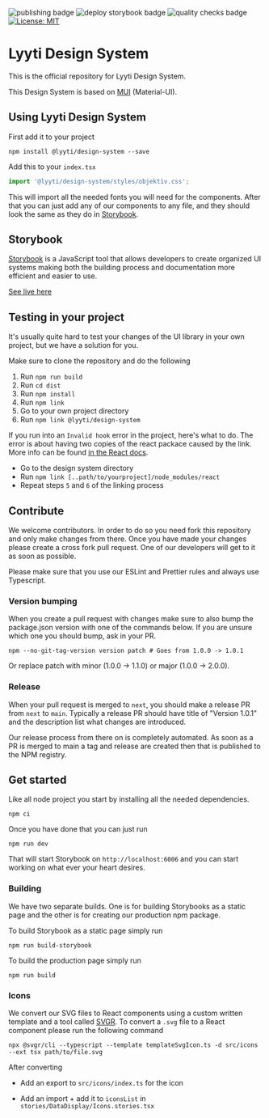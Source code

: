 ![publishing badge](https://github.com/lyytioy/lyyti-design-system/actions/workflows/npm_publish.yml/badge.svg)
![deploy storybook badge](https://github.com/lyytioy/lyyti-design-system/actions/workflows/deploy_storybook.yml/badge.svg)
![quality checks badge](https://github.com/lyytioy/lyyti-design-system/actions/workflows/quality_check.yml/badge.svg)
[![License: MIT](https://img.shields.io/badge/License-MIT-blue.svg)](https://opensource.org/licenses/MIT)

# Lyyti Design System

This is the official repository for Lyyti Design System.

This Design System is based on [MUI](https://mui.com/) (Material-UI).

## Using Lyyti Design System

First add it to your project

```shell
npm install @lyyti/design-system --save
```

Add this to your `index.tsx`

```javascript
import '@lyyti/design-system/styles/objektiv.css';
```

This will import all the needed fonts you will need for the components. After that you can just add
any of our components to any file, and they should look the same as they do in [Storybook](https://lyytioy.github.io/lyyti-design-system).

## Storybook

[Storybook](https://storybook.js.org/) is a JavaScript tool that allows developers to create
organized UI systems making both the building process and documentation more efficient and easier to use.

[See live here](https://lyytioy.github.io/lyyti-design-system)

## Testing in your project

It's usually quite hard to test your changes of the UI library in your own project, but we have a solution for you.

Make sure to clone the repository and do the following

1. Run `npm run build`
2. Run `cd dist`
3. Run `npm install`
4. Run `npm link`
5. Go to your own project directory
6. Run `npm link @lyyti/design-system`

If you run into an `Invalid hook` error in the project, here's what to do.
The error is about having two copies of the react packace caused by the link. More info can be found [in the React docs](https://reactjs.org/warnings/invalid-hook-call-warning.html#duplicate-react).

- Go to the design system directory
- Run `npm link [..path/to/yourproject]/node_modules/react`
- Repeat steps `5` and `6` of the linking process

## Contribute

We welcome contributors. In order to do so you need fork this repository and only make changes from there.
Once you have made your changes please create a cross fork pull request. One of our developers will get to it
as soon as possible.

Please make sure that you use our ESLint and Prettier rules and always use Typescript.

### Version bumping

When you create a pull request with changes make sure to also bump the package.json version with one of the commands below. If you are unsure which one you should bump, ask in your PR.

```shell
npm --no-git-tag-version version patch # Goes from 1.0.0 -> 1.0.1
```

Or replace patch with minor (1.0.0 -> 1.1.0) or major (1.0.0 -> 2.0.0).

### Release

When your pull request is merged to `next`, you should make a release PR from `next` to `main`. Typically a release PR should have title of "Version 1.0.1" and the description list what changes are introduced.

Our release process from there on is completely automated. As soon as a PR is merged to main a tag and release are created
then that is published to the NPM registry.

## Get started

Like all node project you start by installing all the needed dependencies.

```shell
npm ci
```

Once you have done that you can just run

```shell
npm run dev
```

That will start Storybook on `http://localhost:6006` and you can start working on what ever your heart desires.

### Building

We have two separate builds. One is for building Storybooks as a static page and the other is for
creating our production npm package.

To build Storybook as a static page simply run

```shell
npm run build-storybook
```

To build the production page simply run

```shell
npm run build
```

### Icons

We convert our SVG files to React components using a custom written template and a tool called [SVGR](https://react-svgr.com/).
To convert a `.svg` file to a React component please run the following command

```shell
npx @svgr/cli --typescript --template templateSvgIcon.ts -d src/icons --ext tsx path/to/file.svg
```

After converting

- Add an export to `src/icons/index.ts` for the icon

- Add an import + add it to `iconsList` in `stories/DataDisplay/Icons.stories.tsx`
